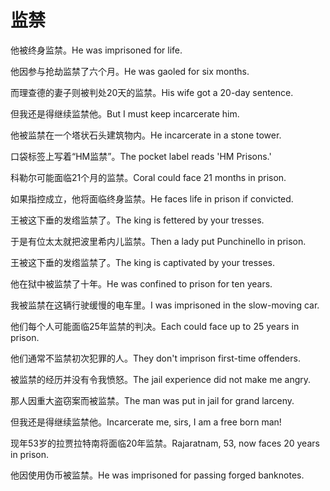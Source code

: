 # 监禁

<p><span class="chinese">他被终身监禁。</span><span class="english">He was imprisoned for life.</span></p>

<p><span class="chinese">他因参与抢劫监禁了六个月。</span><span class="english">He was gaoled for six months.</span></p>

<p><span class="chinese">而理查德的妻子则被判处20天的监禁。</span><span class="english">His wife got a 20-day sentence.</span></p>

<p><span class="chinese">但我还是得继续监禁他。</span><span class="english">But I must keep incarcerate him.</span></p>

<p><span class="chinese">他被监禁在一个塔状石头建筑物内。</span><span class="english">He incarcerate in a stone tower.</span></p>

<p><span class="chinese">口袋标签上写着“HM监禁”。</span><span class="english">The pocket label reads 'HM Prisons.'</span></p>

<p><span class="chinese">科勒尔可能面临21个月的监禁。</span><span class="english">Coral could face 21 months in prison.</span></p>

<p><span class="chinese">如果指控成立，他将面临终身监禁。</span><span class="english">He faces life in prison if convicted.</span></p>

<p><span class="chinese">王被这下垂的发绺监禁了。</span><span class="english">The king is fettered by your tresses.</span></p>

<p><span class="chinese">于是有位太太就把波里希内儿监禁。</span><span class="english">Then a lady put Punchinello in prison.</span></p>

<p><span class="chinese">王被这下垂的发绺监禁了。</span><span class="english">The king is captivated by your tresses.</span></p>

<p><span class="chinese">他在狱中被监禁了十年。</span><span class="english">He was confined to prison for ten years.</span></p>

<p><span class="chinese">我被监禁在这辆行驶缓慢的电车里。</span><span class="english">I was imprisoned in the slow-moving car.</span></p>

<p><span class="chinese">他们每个人可能面临25年监禁的判决。</span><span class="english">Each could face up to 25 years in prison.</span></p>

<p><span class="chinese">他们通常不监禁初次犯罪的人。</span><span class="english">They don't imprison first-time offenders.</span></p>

<p><span class="chinese">被监禁的经历并没有令我愤怒。</span><span class="english">The jail experience did not make me angry.</span></p>

<p><span class="chinese">那人因重大盗窃案而被监禁。</span><span class="english">The man was put in jail for grand larceny.</span></p>

<p><span class="chinese">但我还是得继续监禁他。</span><span class="english">Incarcerate me, sirs, I am a free born man!</span></p>

<p><span class="chinese">现年53岁的拉贾拉特南将面临20年监禁。</span><span class="english">Rajaratnam, 53, now faces 20 years in prison.</span></p>

<p><span class="chinese">他因使用伪币被监禁。</span><span class="english">He was imprisoned for passing forged banknotes.</span></p>

